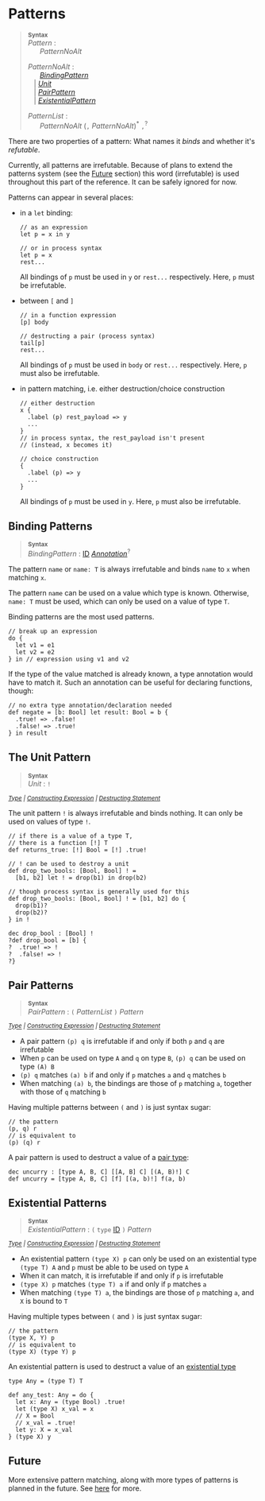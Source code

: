 # Patterns

> **<sup>Syntax</sup>**\
> _Pattern_ :\
> &nbsp;&nbsp; &nbsp;&nbsp; _PatternNoAlt_ <!--\
> &nbsp;&nbsp; | [_AltPattern_](#alternatives)-->
>
> _PatternNoAlt_ :\
> &nbsp;&nbsp; &nbsp;&nbsp; [_BindingPattern_](#binding-patterns) \
> &nbsp;&nbsp; | [_Unit_](#the-unit-pattern) \
> &nbsp;&nbsp; | [_PairPattern_](#pair-patterns) <!--\
> &nbsp;&nbsp; | [_VariantPattern_](#variant-patterns) \
> &nbsp;&nbsp; | [_BlankPattern_](#the-blank-pattern) \
> &nbsp;&nbsp; | [_GroupedPattern_](#grouped-patterns) -->\
> &nbsp;&nbsp; | [_ExistentialPattern_](#existential-patterns)
>
> _PatternList_ :\
> &nbsp;&nbsp; &nbsp;&nbsp; _PatternNoAlt_ (`,` _PatternNoAlt_)<sup>*</sup> `,`<sup>?</sup>

There are two properties of a pattern: What names it *binds* and whether it's *refutable*.

<div id="irrefutable-note" class="warning" style="--warning-border: var(--note-border)">

Currently, all patterns are irrefutable. Because of plans to extend the patterns system (see the [Future](#future) section) this word (irrefutable) is used throughout this part of the reference. It can be safely ignored for now.
</div>

Patterns can appear in several places:
- in a `let` binding:
  ```par
  // as an expression
  let p = x in y

  // or in process syntax
  let p = x
  rest...
  ```
  All bindings of `p` must be used in `y` or `rest...` respectively.
  Here, `p` must be irrefutable.

- between `[` and `]`
  ```par
  // in a function expression
  [p] body

  // destructing a pair (process syntax)
  tail[p]
  rest...
  ```
  All bindings of `p` must be used in `body` or `rest...` respectively.
  Here, `p` must also be irrefutable.

<!-- - in pattern matching, i.e. either destruction
  ```par
  x {
    p1 => y1,
    p2 => y2,
    ...
  }
  ```
  Here, the patterns `p1`, `p2`, ... don't have to be irrefutable. All bindings of a pattern `p` must be used in the corresponding branch `y` though.

  The matching must be *exhaustive*, i.e. every possible value of `x` must be matched in some branch. If multiple branches would match `x`, the first one is used.-->
- in pattern matching, i.e. either destruction/choice construction
  ```par
  // either destruction
  x {
    .label (p) rest_payload => y
    ...
  }
  // in process syntax, the rest_payload isn't present
  // (instead, x becomes it)

  // choice construction
  {
    .label (p) => y
    ...
  }
  ```
  All bindings of `p` must be used in `y`.
  Here, `p` must also be irrefutable.

## Binding Patterns

> **<sup>Syntax</sup>**\
> _BindingPattern_ : [ID] [_Annotation_]<sup>?</sup> <!--(`@` _PatternNoAlt_)<sup>?</sup>-->

<!--The optional `@` and what comes after is called a *subpattern*.

If no subpattern is present, the pattern always matches and binds to its name:-->

The pattern `name` or `name: T` is always irrefutable and binds `name` to `x` when matching `x`.

The pattern `name` can be used on a value which type is known. Otherwise, `name: T` must be used, which can only be used on a value of type `T`.

Binding patterns are the most used patterns.
```par
// break up an expression
do {
  let v1 = e1
  let v2 = e2
} in // expression using v1 and v2
```

If the type of the value matched is already known, a type annotation would have to match it.
Such an annotation can be useful for declaring functions, though:
```par
// no extra type annotation/declaration needed
def negate = [b: Bool] let result: Bool = b {
  .true! => .false!
  .false! => .true!
} in result
```

<!--If a subpattern is present, however, `name @ subp` matches exactly when `subp` matches. Generally, it is refutable. When matching `x`, it binds `name` to `x`. All bindings of `subp` are consumed by `name`, i.e. they can't be used anymore. For that reason, the [blank pattern](#the-blank-pattern) `_` may be used inside `subp`.
```par
// example
```-->

## The Unit Pattern

> **<sup>Syntax</sup>**\
> _Unit_ : `!`

*<sup>
[Type](types.md#the-unit-type)
| [Constructing Expression](./expressions/construction.md#the-unit-expression)
| [Destructing Statement](./statements/commands.md#todo)
</sup>*

The unit pattern `!` is always irrefutable and binds nothing.
It can only be used on values of type `!`.

```par
// if there is a value of a type T,
// there is a function [!] T
def returns_true: [!] Bool = [!] .true!

// ! can be used to destroy a unit
def drop_two_bools: [Bool, Bool] ! = 
  [b1, b2] let ! = drop(b1) in drop(b2)

// though process syntax is generally used for this
def drop_two_bools: [Bool, Bool] ! = [b1, b2] do {
  drop(b1)?
  drop(b2)?
} in !

dec drop_bool : [Bool] ! 
?def drop_bool = [b] {
?  .true! => !
?  .false! => !
?}
```

## Pair Patterns

> **<sup>Syntax</sup>**\
> _PairPattern_ : `(` _PatternList_ `)` _Pattern_

*<sup>
[Type](types.md#pair-types)
| [Constructing Expression](./expressions/construction.md#pair-expressions)
| [Destructing Statement](./statements/commands.md#todo)
</sup>*

- A pair pattern `(p) q` is irrefutable if and only if both `p` and `q` are irrefutable
- When `p` can be used on type `A` and `q` on type `B`, `(p) q` can be used on type `(A) B`
- `(p) q` matches `(a) b` if and only if `p` matches `a` and `q` matches `b`
- When matching `(a) b`, the bindings are those of `p` matching `a`, together with those of `q` matching `b`

Having multiple patterns between `(` and `)` is just syntax sugar:
```par
// the pattern
(p, q) r
// is equivalent to
(p) (q) r
```

A pair pattern is used to destruct a value of a [pair type](types.md#pair-types):
```par
dec uncurry : [type A, B, C] [[A, B] C] [(A, B)!] C
def uncurry = [type A, B, C] [f] [(a, b)!] f(a, b)
```


<!--## Variant Patterns

> **<sup>Syntax</sup>**\
> _VariantPattern_ : [_Label_](types.md) _PatternNoAlt_

*<sup>
[Type](types.md#either-types)
| [Constructing Expression](./expressions/construction.md#either-selections)
</sup>*

- A variant pattern `.la p` can only be used on type `either { .la A, ... }` and `p` must be able to be used on type `A`
- The pattern cannot be used if the type of the value being matched on is unknown
- When it can match, it is irrefutable if and only if the `either` has exactly one variant
- `.la p` matches `x` if and only if `x` is of the variant `.la` and `p` matches the payload of `x`
- Its bindings are those of `p`

Variant patterns are almost exclusively used in destructing values of either types (in [expressions](./expressions/application.md#either-destructions) or [statements](./statements/commands.md#todo)):
```par
dec get_second : [type T] [List<T>] (Option<T>) List<T>
def get_second = [type T] [list] list {
  .item(fst).item(snd) rest => (.some snd) .item(fst) rest,
  other => (.none!) other
}
```

## Grouped Patterns

> **<sup>Syntax</sup>**\
> _GroupedPattern_ : `{` _Pattern_ `}`

A grouped pattern is equivalent to its body.
-->

## Existential Patterns

> **<sup>Syntax</sup>**\
> _ExistentialPattern_ : `(` `type` [ID] `)` _Pattern_

*<sup>
[Type](types.md#existential-types)
| [Constructing Expression](./expressions/construction.md#existential-constructions)
| [Destructing Statement](./statements/commands.md#todo)
</sup>*

- An existential pattern `(type X) p` can only be used on an existential type `(type T) A` and `p` must be able to be used on type `A`
- When it can match, it is irrefutable if and only if `p` is irrefutable
- `(type X) p` matches `(type T) a` if and only if `p` matches `a`
- When matching `(type T) a`, the bindings are those of `p` matching `a`, and `X` is bound to `T`

Having multiple types between `(` and `)` is just syntax sugar:
```par
// the pattern
(type X, Y) p
// is equivalent to
(type X) (type Y) p
```

An existential pattern is used to destruct a value of an [existential type](types.md#existential-types)
```par
type Any = (type T) T

def any_test: Any = do {
  let x: Any = (type Bool) .true!
  let (type X) x_val = x
  // X = Bool
  // x_val = .true!
  let y: X = x_val
} (type X) y
```

<!--## Alternatives

> **<sup>Syntax</sup>**\
> _Alternatives_ : `|`<sup>?</sup> _PatternNoAlt_ (`|` _PatternNoAlt_)<sup>+</sup>

- The alternatives `a | b | ...` can be used on type `T` if `a`, `b`, ... can all be used on type `T`
- Together, they're an irrefutable pattern if and only if (todo)
-->

## Future

More extensive pattern matching, along with more types of patterns is planned in the future. See [here](future.md) for more.

[ID]: ./lexical.md#names
[_Annotation_]: ./types.md